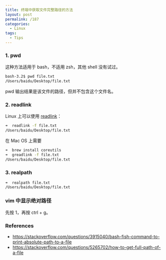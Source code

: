```yaml
---
title: 终端中获取文件完整路径的方法
layout: post
permalink: /187
categories:
  - Linux
tags:
  - Tips
---
```


### 1. pwd

这种方法适用于 bash，不适用 zsh，其他 shell 没有试过。

```bash
bash-3.2$ pwd file.txt
/Users/baidu/Desktop/file.txt
```

pwd 输出结果是该文件的路径，但并不包含这个文件名。

### 2. readlink

Linux 上可以使用 [readlink](http://man7.org/linux/man-pages/man1/readlink.1.html)：

```bash
➜  readlink -f file.txt
/Users/baidu/Desktop/file.txt
```
在 Mac OS 上需要
```bash
➜  brew install coreutils
➜  greadlink -f file.txt
/Users/baidu/Desktop/file.txt
```
### 3. realpath

```
➜  realpath file.txt
/Users/baidu/Desktop/file.txt
```

### vim 中显示绝对路径

先按 1，再按 ctrl + g。

### References

- https://stackoverflow.com/questions/3915040/bash-fish-command-to-print-absolute-path-to-a-file
- https://stackoverflow.com/questions/5265702/how-to-get-full-path-of-a-file
